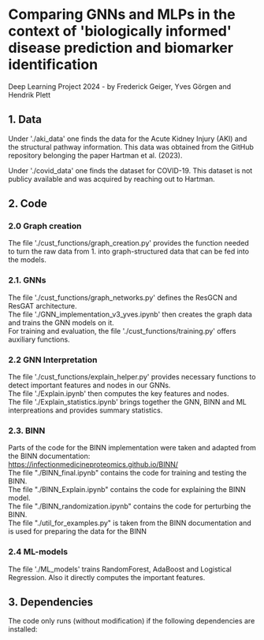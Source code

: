 # Comparing GNNs and MLPs in the context of 'biologically informed' disease prediction and biomarker identification 
Deep Learning Project 2024 - by Frederick Geiger, Yves Görgen and Hendrik Plett


## 1. Data 

Under './aki_data' one finds the data for the Acute Kidney Injury (AKI) and the structural pathway information. This data was obtained from the GitHub repository belonging the paper Hartman et al. (2023). <br>

Under './covid_data' one finds the dataset for COVID-19. This dataset is not publicy available and was acquired by reaching out to Hartman. 

## 2. Code 

### 2.0 Graph creation

The file './cust_functions/graph_creation.py' provides the function needed to turn the raw data from 1. into graph-structured data that can be fed into the models.

### 2.1. GNNs

The file './cust_functions/graph_networks.py' defines the ResGCN and ResGAT architecture. <br> 
The file './GNN_implementation_v3_yves.ipynb' then creates the graph data and trains the GNN models on it. <br> 
For training and evaluation, the file './cust_functions/training.py' offers auxiliary functions.

### 2.2 GNN Interpretation 

The file './cust_functions/explain_helper.py' provides necessary functions to detect important features and nodes in our GNNs. <br>
The file './Explain.ipynb' then computes the key features and nodes. <br>
The file './Explain_statistics.ipynb' brings together the GNN, BINN and ML interpreations and provides summary statistics. 

### 2.3. BINN
Parts of the code for the BINN implementation were taken and adapted from the BINN documentation: <br>
https://infectionmedicineproteomics.github.io/BINN/ <br>
The file "./BINN_final.ipynb" contains the code for training and testing the BINN. <br>
The file "./BINN_Explain.ipynb" contains the code for explaining the BINN model. <br>
The file "./BINN_randomization.ipynb" contains the code for perturbing the BINN. <br>
The file "./util_for_examples.py" is taken from the BINN documentation and is used for preparing the data for the BINN

### 2.4 ML-models

The file './ML_models' trains RandomForest, AdaBoost and Logistical Regression. Also it directly computes the important features. 

## 3. Dependencies 

The code only runs (without modification) if the following dependencies are installed: 

